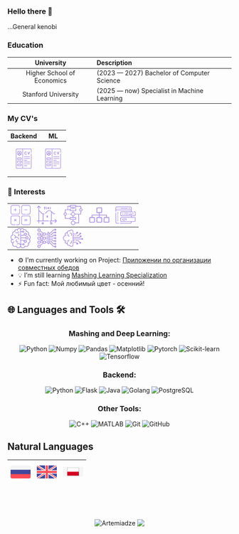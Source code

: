 ### Hello there 👋
...General kenobi

### Education
|University|Description|
|:----:|:-----|
|Higher School of Economics| (2023  — 2027) Bachelor of Computer Science|
|Stanford University| (2025  — now) Specialist in Machine Learning|


### My CV's

<p align="center">

|Backend|ML|
|:----:|:-----:|
|<p align="center"><a href="./CV/VlasovArtyom-CV-March-2025-Backend.pdf"><img align="center" width="45px" src="resourses/cv.svg" class="shades-of-purple"/></p></a>|<p align="center"><img align="center" width="45px" src="resourses/cv.svg" class="shades-of-purple"/></p>|

</p align="center">


### 💬 Interests
|<img align="left" width="45px" src="resourses/math.svg" class="shades-of-purple"/>|<img align="left" width="45px" src="resourses/further-math.svg" class="shades-of-purple"/>|<img align="left" width="45px" src="resourses/algorithm.svg" class="shades-of-purple"/>|<img align="left" width="45px" src="resourses/data-structure.svg" class="shades-of-purple"/>|<img align="left" width="45px" src="resourses/software-development.svg" class="shades-of-purple"/>
|----|----|----|----|----|
|<img align="left" width="45px" src="resourses/machine-learning.svg" class="shades-of-purple"/>|<img align="left" width="45px" src="resourses/deep-learning.svg" class="shades-of-purple"/>|<img align="left" width="45px" src="resourses/artificial-intelligence.svg" class="shades-of-purple"/>

</p>

- ⚙️ I’m currently working on Project: [Приложении по организации совместных обедов](https://github.com/t-lunch)
- 💡 I’m still learning [Mashing Learning Specialization](https://www.coursera.org/specializations/machine-learning-introduction?action=enroll)
- ⚡ Fun fact: Мой любимый цвет - осенний!
<!--
## Skills, Languages, Frameworks and Stuff
> Click 4 expanding the slider -->

<!--
<details>
  <summary>BackEnd</summary>

|Prof.|<img align="left" width="45px" src="resourses/cyber-security.svg" class="shades-of-purple"/>|<img align="left" width="55px" src="resourses/go.svg" class="shades-of-purple"/>|<img align="left" width="45px" src="resourses/python.svg" class="shades-of-purple"/>| <img align="left" width="45px" src="resourses/java.svg" class="shades-of-purple"/>|<img align="left" width="45px" src="resourses/bash.svg" class="shades-of-purple"/>
|:----:|:----:|:----:|:----:|:----:|:----:|
|<img align="left" width="45px" src="resourses/algorithm.svg" class="shades-of-purple"/>|<img align="left" width="45px" src="resourses/data-structure.svg" class="shades-of-purple"/> |<img align="left" width="45px" src="resourses/linux.svg" class="shades-of-purple"/>|<img align="left" width="45px" src="resourses/gitlab.svg" class="shades-of-purple"/>|<img align="left" width="45px" src="resourses/speaker.svg" class="shades-of-purple"/>|<img align="left" width="45px" src="resourses/cisco.svg" class="shades-of-purple"/>|<br />

|Famil.|<img align="left" width="45px" src="resourses/javascript.svg" class="shades-of-purple"/>|<img align="left" width="45px" src="resourses/vue-js.svg" class="shades-of-purple"/>|<img align="left" width="45px" src="resourses/vuetify.svg" class="shades-of-purple"/>|<img align="left" width="45px" src="resourses/material-design.svg" class="shades-of-purple"/>|<img align="left" width="45px" src="resourses/postgresql.svg" class="shades-of-purple"/>
|:----:|:----:|:----:|:----:|:----:|:----:|
|<img align="left" width="45px" src="resourses/prometheus.svg" class="shades-of-purple"/>|<img align="left" width="45px" src="resourses/thanos.svg" class="shades-of-purple"/>|<img align="left" width="45px" src="resourses/grafana.svg" class="shades-of-purple"/>|<img align="left" width="45px" src="resourses/kafka.svg" class="shades-of-purple"/>|<img align="left" width="45px" src="resourses/opencv.svg" class="shades-of-purple"/>|<img align="left" width="45px" src="resourses/google-cloud.svg" class="shades-of-purple"/>
|<img align="left" width="45px" src="resourses/docker.svg" class="shades-of-purple"/>|<img align="left" width="45px" src="resourses/kubernetes.svg" class="shades-of-purple"/>

## IDE's
|<img align="left" width="45px" src="resourses/jetbrains.svg" class="shades-of-purple"/>|<img align="left" width="45px" src="resourses/goland.svg" class="shades-of-purple"/>|<img align="left" width="45px" src="resourses/pycharm.svg" class="shades-of-purple"/>|<img align="left" width="45px" src="resourses/intellij-idea.svg" class="shades-of-purple"/>|<img align="left" width="45px" src="resourses/webstorm.svg" class="shades-of-purple"/>
|:----:|:----:|:----:|:----:|:----:| -->
<!-- </details>


<details>
  <summary>Data Science</summary>


</details> -->



## 🌐 Languages and Tools 🛠️

<div align="center">

### Mashing and Deep Learning:
![Python](https://img.shields.io/badge/-Python-3776AB?style=for-the-badge&logo=python&logoColor=white)
![Numpy](https://img.shields.io/badge/-Numpy-CF4647?style=for-the-badge&logo=Numpy&logoColor=blue&labelColor=white&color=white)
![Pandas](https://img.shields.io/badge/-Pandas--CF4647?style=for-the-badge&logo=pandas&logoColor=white&label=Pandas&labelColor=red&color=red)
![Matplotlib](https://img.shields.io/badge/-Matplotlib-11557C?style=for-the-badge&logo=plotly&logoColor=white)
![Pytorch](https://img.shields.io/badge/-Pytorch-CF4647?style=for-the-badge&logo=pytorch&logoColor=orange&labelColor=white&color=white)
![Scikit-learn](https://img.shields.io/badge/-scikit%20learn-CF4647?style=for-the-badge&logo=scikit-learn&logoColor=white&logoSize=scikit-learn&labelColor=orange&color=orange)
![Tensorflow](https://img.shields.io/badge/-Tensorflow-CF4647?style=for-the-badge&logo=tensorflow&logoColor=orange&labelColor=white&color=white)

### Backend:
![Python](https://img.shields.io/badge/-Python-3776AB?style=for-the-badge&logo=python&logoColor=white)
![Flask](https://img.shields.io/badge/-Flask-000000?style=for-the-badge&logo=flask&logoColor=white)
![Java](https://img.shields.io/badge/-Java-007396?style=for-the-badge&logo=java&logoColor=white)
![Golang](https://img.shields.io/badge/-Golang-CF4647?style=for-the-badge&logo=Go&logoColor=white&labelColor=blue&color=blue)
![PostgreSQL](https://img.shields.io/badge/-PostgreSQL-336791?style=for-the-badge&logo=postgresql&logoColor=white)

### Other Tools:
![C++](https://img.shields.io/badge/-C%2B%2B-00599C?style=for-the-badge&logo=cplusplus&logoColor=white)
![MATLAB](https://img.shields.io/badge/-MATLAB-0076A8?style=for-the-badge&logo=mathworks&logoColor=white)
![Git](https://img.shields.io/badge/-Git-F05032?style=for-the-badge&logo=git&logoColor=white)
![GitHub](https://img.shields.io/badge/-GitHub-181717?style=for-the-badge&logo=github&logoColor=white)

</div>



## Natural Languages
<p align="center">

|<a title="С2"><img align="left" width="45px" src="resourses/natural-languages/russian.png"/></a>|<a title="B2"><img align="left" width="45px" src="resourses/natural-languages/english.png"/></a>|<a title="A2"><img align="left" width="45px" src="resourses/natural-languages/poland.jpg"/></a>|
|:----:|:----:|:----:|

</p>

<!-- <style>
.shades-of-purple{
  filter: invert(70%) sepia(14%) saturate(3032%) hue-rotate(204deg) brightness(96%) contrast(87%);
}
.shades-of-purple:hover{
  filter: invert(89%) sepia(13%) saturate(3138%) hue-rotate(337deg) brightness(112%) contrast(91%);
}
</style> -->

<br />
<br />
<br />

<p align="center">
  <img align="center" src="https://github-readme-stats.vercel.app/api?username=Artemiadze&show_icons=true&theme=shades-of-purple" alt="Artemiadze" />
  <img align="center" src="https://github-readme-stats.vercel.app/api/top-langs/?username=Artemiadze&hide=html,jupyter%20notebook&theme=shades-of-purple&layout=compact">
</p>


<!-- [![Readme Quotes](https://quotes-github-readme.vercel.app/api?type=horizontal&theme=catppuccin_mocha)](https://github.com/piyushsuthar/github-readme-quotes) -->

<!-- ![Quote](https://github-readme-quotes.herokuapp.com/quote?type=horizontal&theme=shades-of-purple&animation=default&layout=default&font=default&quotesUrl=https://raw.githubusercontent.com/Artemiadze/Artemiadze/main/quotes.json) -->
